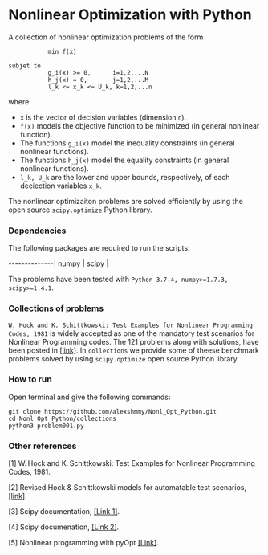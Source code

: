 # Nonlinear Optimization with Python

A collection of nonlinear optimization problems of the form

```
           min f(x)             

subjet to   
           g_i(x) >= 0,      i=1,2,...N
           h_j(x) = 0,       j=1,2,...M 
           l_k <= x_k <= U_k, k=1,2,...n
```

where:
* `x` is the vector of decision variables (dimension `n`).
* `f(x)` models the objective function to be minimized (in general nonlinear function). 
* The functions `g_i(x)` model the inequality constraints (in general nonlinear functions).
* The functions `h_j(x)` model the equality constraints (in general nonlinear functions). 
* `l_k, U_k` are the lower  and upper bounds, respectively, of each deciection variables `x_k`.
 
The nonlinear optimizaiton problems are solved efficiently by using the open source `scipy.optimize` Python library.

### Dependencies
The following packages are required to run the scripts:

--------------|
numpy         | 
scipy         | 

The problems have been tested with `Python 3.7.4, numpy>=1.7.3, scipy>=1.4.1`.

### Collections of problems

`W. Hock and K. Schittkowski: Test Examples for Nonlinear Programming Codes, 1981` is widely accepted as one of the mandatory test scenarios for Nonlinear Programming codes. The 121 problems along with solutions, have been posted in [[link]](https://www.stfmc.de/fmc/rhs/x/tlf.html). In `collections` we provide some of theese benchmark problems solved by using `scipy.optimize` open source Python library.

### How to run

Open terminal and give the following commands:

```
git clone https://github.com/alexshmmy/Nonl_Opt_Python.git
cd Nonl_Opt_Python/collections
python3 problem001.py
```

### Other references


[1] W. Hock and K. Schittkowski: Test Examples for Nonlinear Programming Codes, 1981.

[2] Revised Hock & Schittkowski models for automatable test scenarios, [[link]](https://www.stfmc.de/fmc/rhs/x/tlf.html).

[3] Scipy documentation, [[Link 1]](https://docs.scipy.org/doc/scipy/tutorial/optimize.html#sequential-least-squares-programming-slsqp-algorithm-method-slsqp).

[4] Scipy documenation, [[Link 2]](https://docs.scipy.org/doc/scipy/reference/optimize.html).

[5] Nonlinear programming with pyOpt [[Link]](https://asset-pdf.scinapse.io/prod/2012884505/2012884505.pdf).
